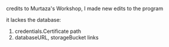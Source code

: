credits to Murtaza's Workshop, I made new edits to the program

it lackes the database:
1. credentials.Certificate path
2. databaseURL, storageBucket links
